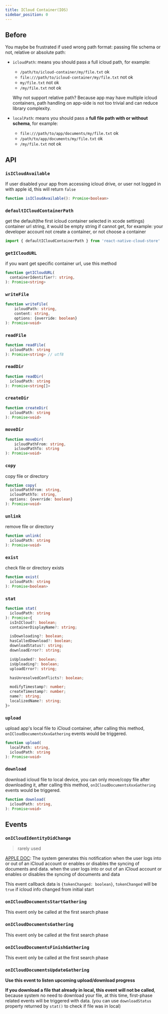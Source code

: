 ```yaml
---
title: ICloud Container(IOS)
sidebar_position: 0
---
```


## Before
You maybe be frustrated if used wrong path format: passing file schema or not, relative or absolute path:

- `icloudPath`: means you should pass a full icloud path, for example:
  - `/path/to/icloud-container/my/file.txt`  ok
  - `file:///path/to/icloud-container/my/file.txt`  not ok
  - `my/file.txt`  not ok
  - `/my/file.txt`  not ok

  Why not support relative path?
  Because app may have multiple icloud containers, path handling on app-side is not too trivial and can reduce library complexity.

- `localPath`: means you should pass a **full file path with or without schema**, for example:
  - `file:///path/to/app/documents/my/file.txt`  ok
  - `/path/to/app/documents/my/file.txt`  ok
  - `/my/file.txt`  not ok



## API
### `isICloudAvailable`
If user disabled your app from accessing icloud drive, or user not logged in with apple id, this will return `false`
```ts
function isICloudAvailable(): Promise<boolean>
```


### `defaultICloudContainerPath`
get the default(the first icloud container selected in xcode settings) container url string, it would be empty string if cannot get, for example: your developer account not create a container, or not choose a container

```ts
import { defaultICloudContainerPath } from 'react-native-cloud-store'
```

### `getICloudURL`
if you want get specific container url, use this method
```ts
function getICloudURL(
  containerIdentifier?: string,
): Promise<string>
```

### `writeFile`
```ts
function writeFile(
    icloudPath: string,
    content: string,
    options: {override: boolean}
): Promise<void>
```

### `readFile`
```ts
function readFile(
  icloudPath: string
): Promise<string> // utf8
```

### `readDir`
```ts
function readDir(
  icloudPath: string
): Promise<string[]>
```

### `createDir`
```ts
function createDir(
  icloudPath: string
): Promise<void>
```

### `moveDir`
```ts
function moveDir(
    icloudPathFrom: string,
    icloudPathTo: string
): Promise<void>
```

### `copy`
copy file or directory
```ts
function copy(
  icloudPathFrom: string,
  icloudPathTo: string,
  options: {override: boolean}
): Promise<void>
```

### `unlink`
remove file or directory
```ts
function unlink(
  icloudPath: string
): Promise<void>
```

### `exist`
check file or directory exists
```ts
function exist(
  icloudPath: string
): Promise<boolean>
```

### `stat`
```ts
function stat(
  icloudPath: string
): Promise<{
  isInICloud?: boolean;
  containerDisplayName?: string;

  isDownloading?: boolean;
  hasCalledDownload?: boolean;
  downloadStatus?: string;
  downloadError?: string;

  isUploaded?: boolean;
  isUploading?: boolean;
  uploadError?: string;

  hasUnresolvedConflicts?: boolean;

  modifyTimestamp?: number;
  createTimestamp?: number;
  name?: string;
  localizedName?: string;
}>
```
### `upload`
upload app's local file to iCloud container, after calling this method, `onICloudDocumentsXxxGathering` events would be triggered.
```ts
function upload(
  localPath: string,
  icloudPath: string
): Promise<void>
```

### `download`
download icloud file to local device, you can only move/copy file after downloading it,  after calling this method, `onICloudDocumentsXxxGathering` events would be triggered.

```ts
function download(
  icloudPath: string,
): Promise<void>
```

## Events
### `onICloudIdentityDidChange`
> rarely used

[APPLE DOC](https://developer.apple.com/documentation/foundation/nsnotification/name/1407629-nsubiquityidentitydidchange): The system generates this notification when the user logs into or out of an iCloud account or enables or disables the syncing of documents and data.  when the user logs into or out of an iCloud account or enables or disables the syncing of documents and data

This event callback data is `{tokenChanged: boolean}`, `tokenChanged` will be `true` if icloud info changed from initial start

### `onICloudDocumentsStartGathering`
This event only be called at the first search phase
### `onICloudDocumentsGathering`
This event only be called at the first search phase
### `onICloudDocumentsFinishGathering`
This event only be called at the first search phase
### `onICloudDocumentsUpdateGathering`
**Use this event to listen upcoming upload/download progress**

**If you download a file that already in local, this event will not be called**, because system no need to download your file, at this time, first-phase related events will be triggered with data. (you can use `downloadStatus` property returned by `stat()` to check if file was in local)
